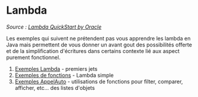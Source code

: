 # Lambda 

_Source : [Lambda QuickStart by Oracle](http://www.oracle.com/webfolder/technetwork/tutorials/obe/java/Lambda-QuickStart/index.html)_

Les exemples qui suivent ne prétendent pas vous apprendre les lambda en Java mais permettent de vous donner un avant gout des possibilités offerte et de la simplification d'écritures dans certains contexte lié aux aspect purement fonctionnel.

1. [Exemples Lambda](LambdaExemples) - premiers jets
2. [Exemples de fonctions](LambdaFunction) - Lambda simple
3. [Exemples AppelAuto](AppelAuto) - utilisations de fonctions pour filter, comparer, afficher, etc... des listes d'objets

